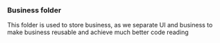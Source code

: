 ### Business folder

This folder is used to store business, as we separate UI and business to make business reusable and achieve much better code reading 
